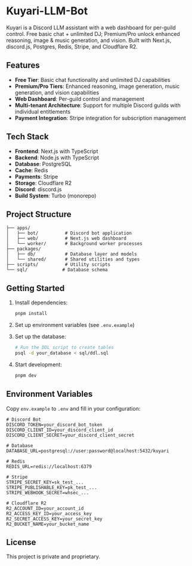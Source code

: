 # Kuyari-LLM-Bot

Kuyari is a Discord LLM assistant with a web dashboard for per-guild control. Free basic chat + unlimited DJ; Premium/Pro unlock enhanced reasoning, image & music generation, and vision. Built with Next.js, discord.js, Postgres, Redis, Stripe, and Cloudflare R2.

## Features

- **Free Tier**: Basic chat functionality and unlimited DJ capabilities
- **Premium/Pro Tiers**: Enhanced reasoning, image generation, music generation, and vision capabilities
- **Web Dashboard**: Per-guild control and management
- **Multi-tenant Architecture**: Support for multiple Discord guilds with individual entitlements
- **Payment Integration**: Stripe integration for subscription management

## Tech Stack

- **Frontend**: Next.js with TypeScript
- **Backend**: Node.js with TypeScript
- **Database**: PostgreSQL
- **Cache**: Redis
- **Payments**: Stripe
- **Storage**: Cloudflare R2
- **Discord**: discord.js
- **Build System**: Turbo (monorepo)

## Project Structure

```
├── apps/
│   ├── bot/          # Discord bot application
│   ├── web/          # Next.js web dashboard
│   └── worker/       # Background worker processes
├── packages/
│   ├── db/           # Database layer and models
│   └── shared/       # Shared utilities and types
├── scripts/          # Utility scripts
└── sql/             # Database schema
```

## Getting Started

1. Install dependencies:
   ```bash
   pnpm install
   ```

2. Set up environment variables (see `.env.example`)

3. Set up the database:
   ```bash
   # Run the DDL script to create tables
   psql -d your_database < sql/ddl.sql
   ```

4. Start development:
   ```bash
   pnpm dev
   ```

## Environment Variables

Copy `env.example` to `.env` and fill in your configuration:

```env
# Discord Bot
DISCORD_TOKEN=your_discord_bot_token
DISCORD_CLIENT_ID=your_discord_client_id
DISCORD_CLIENT_SECRET=your_discord_client_secret

# Database
DATABASE_URL=postgresql://user:password@localhost:5432/kuyari

# Redis
REDIS_URL=redis://localhost:6379

# Stripe
STRIPE_SECRET_KEY=sk_test_...
STRIPE_PUBLISHABLE_KEY=pk_test_...
STRIPE_WEBHOOK_SECRET=whsec_...

# Cloudflare R2
R2_ACCOUNT_ID=your_account_id
R2_ACCESS_KEY_ID=your_access_key
R2_SECRET_ACCESS_KEY=your_secret_key
R2_BUCKET_NAME=your_bucket_name
```

## License

This project is private and proprietary.
